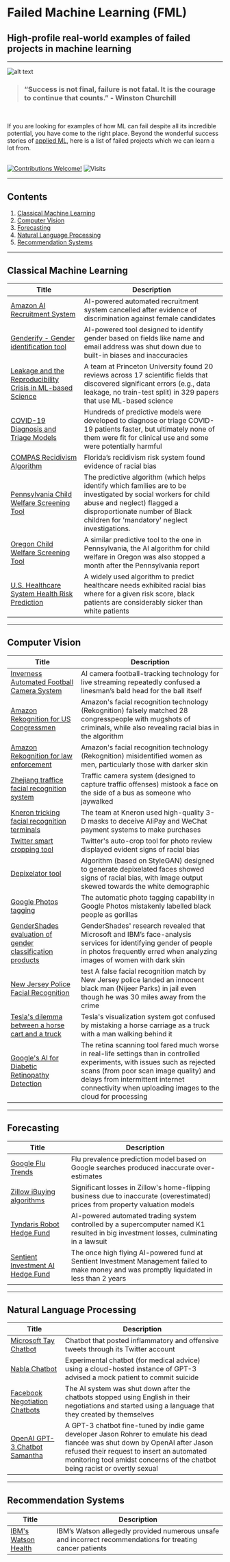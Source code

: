 # Failed Machine Learning (FML)
## High-profile real-world examples of failed projects in machine learning
<hr>

![alt text](https://github.com/kennethleungty/Failed-ML/blob/main/images/fml.gif?raw=true)


> ### “Success is not final, failure is not fatal. It is the courage to continue that counts.” - Winston Churchill
<br>

If you are looking for examples of how ML can fail despite all its incredible potential, you have come to the right place. Beyond the wonderful success stories of [applied ML](https://github.com/eugeneyan/applied-ml), here is a list of failed projects which we can learn a lot from. 
<br><br>

[![Contributions Welcome!](https://img.shields.io/badge/Contributions-Welcome-brightgreen?style=for-the-badge)](./CONTRIBUTING.md) ![Visits](https://shields-io-visitor-counter.herokuapp.com/badge?page=kennethleungty.Failed-ML&label=Visits&labelColor=000000&logo=GitHub&logoColor=FFFFFF&color=1D70B8&style=for-the-badge)
<hr>

## Contents
1. [Classical Machine Learning](#classical-machine-learning)
2. [Computer Vision](#computer-vision)
3. [Forecasting](#forecasting)
4. [Natural Language Processing](#natural-language-processing)
5. [Recommendation Systems](#recommendation-systems)
<!-- 6. [Speech Recognition](#speech-recognition) -->

___
<a name="classical-machine-learning"></a>
## Classical Machine Learning
| Title | Description |
| --- | --- |
| [Amazon AI Recruitment System](https://finance.yahoo.com/news/amazon-reportedly-killed-ai-recruitment-100042269.html) | AI-powered automated recruitment system cancelled after evidence of discrimination against female candidates |
| [Genderify - Gender identification tool](https://syncedreview.com/2020/07/30/ai-powered-genderify-platform-shut-down-after-bias-based-backlash/) | AI-powered tool designed to identify gender based on fields like name and email address was shut down due to built-in biases and inaccuracies | 
| [Leakage and the Reproducibility Crisis in ML-based Science](https://arxiv.org/pdf/2207.07048.pdf) | A team at Princeton University found 20 reviews across 17 scientific fields that discovered significant errors (e.g., data leakage, no train-test split) in 329 papers that use ML-based science |
| [COVID-19 Diagnosis and Triage Models](https://www.technologyreview.com/2021/07/30/1030329/machine-learning-ai-failed-covid-hospital-diagnosis-pandemic/) | Hundreds of predictive models were developed to diagnose or triage COVID-19 patients faster, but ultimately none of them were fit for clinical use and some were potentially harmful | 
| [COMPAS Recidivism Algorithm](https://www.propublica.org/article/how-we-analyzed-the-compas-recidivism-algorithm) | Florida’s recidivism risk system found evidence of racial bias | 
| [Pennsylvania Child Welfare Screening Tool](https://apnews.com/article/child-welfare-algorithm-investigation-9497ee937e0053ad4144a86c68241ef1) | The predictive algorithm (which helps identify which families are to be investigated by social workers for child abuse and neglect) flagged a disproportionate number of Black children for 'mandatory' neglect investigations.  | 
| [Oregon Child Welfare Screening Tool](https://apnews.com/article/politics-technology-pennsylvania-child-abuse-1ea160dc5c2c203fdab456e3c2d97930) | A similar predictive tool to the one in Pennsylvania, the AI algorithm for child welfare in Oregon was also stopped a month after the Pennsylvania report | 
| [U.S. Healthcare System Health Risk Prediction](https://www.science.org/doi/full/10.1126/science.aax2342) | A widely used algorithm to predict healthcare needs exhibited racial bias where for a given risk score, black patients are considerably sicker than white patients | 

___
<a name="computer-vision"></a>
## Computer Vision
| Title | Description |
| --- | --- |
| [Inverness Automated Football Camera System](https://www.theverge.com/tldr/2020/11/3/21547392/ai-camera-operator-football-bald-head-soccer-mistakes) | AI camera football-tracking technology for live streaming repeatedly confused a linesman’s bald head for the ball itself | 
| [Amazon Rekognition for US Congressmen](https://www.cnet.com/news/privacy/amazon-facial-recognition-thinks-28-congressmen-look-like-known-criminals-at-default-settings/) | Amazon's facial recognition technology (Rekognition) falsely matched 28 congresspeople with mugshots of criminals, while also revealing racial bias in the algorithm | 
| [Amazon Rekognition for law enforcement](https://abcnews.go.com/Technology/wireStory/researchers-amazon-face-detection-technology-shows-bias-60630589?cid=social_twitter_abcn) | Amazon's facial recognition technology (Rekognition) misidentified women as men, particularly those with darker skin |
| [Zhejiang traffice facial recognition system](https://www.theverge.com/2018/11/22/18107885/china-facial-recognition-mistaken-jaywalker) | Traffic camera system (designed to capture traffic offenses) mistook a face on the side of a bus as someone who jaywalked |
| [Kneron tricking facial recognition terminals](https://fortune.com/2019/12/12/airport-bank-facial-recognition-systems-fooled/) | The team at Kneron used high-quality 3-D masks to deceive AliPay and WeChat payment systems to make purchases |  
| [Twitter smart cropping tool](https://gizmodo.com/twitters-scrambling-to-figure-out-why-its-photo-preview-1845123415) | Twitter's auto-crop tool for photo review displayed evident signs of racial bias | 
| [Depixelator tool](https://www.theverge.com/21298762/face-depixelizer-ai-machine-learning-tool-pulse-stylegan-obama-bias) | Algorithm (based on StyleGAN) designed to generate depixelated faces showed signs of racial bias, with image output skewed towards the white demographic | 
| [Google Photos tagging](https://www.bbc.com/news/technology-33347866) | The automatic photo tagging capability in Google Photos mistakenly labelled black people as gorillas | 
| [GenderShades evaluation of gender classification products](https://gendershades.org/overview.html) | GenderShades' research revealed that Microsoft and IBM’s face-analysis services for identifying gender of people in photos frequently erred when analyzing images of women with dark skin | 
| [New Jersey Police Facial Recognition](https://edition.cnn.com/2021/04/29/tech/nijeer-parks-facial-recognition-police-arrest/index.html) | test A false facial recognition match by New Jersey police landed an innocent black man (Nijeer Parks) in jail even though he was 30 miles away from the crime | 
| [Tesla's dilemma between a horse cart and a truck](https://www.thesun.co.uk/motors/19537820/tesla-driver-gets-stuck-behind-a-horse-and-cart/) | Tesla's visualization system got confused by mistaking a horse carriage as a truck with a man walking behind it |
| [Google's AI for Diabetic Retinopathy Detection](https://www.technologyreview.com/2020/04/27/1000658/google-medical-ai-accurate-lab-real-life-clinic-covid-diabetes-retina-disease/) | The retina scanning tool fared much worse in real-life settings than in controlled experiments, with issues such as rejected scans (from poor scan image quality) and delays from intermittent internet connectivity when uploading images to the cloud for processing | 


___
<a name="forecasting"></a>
## Forecasting
| Title | Description |
| --- | --- |
| [Google Flu Trends](https://hbr.org/2014/03/google-flu-trends-failure-shows-good-data-big-data) | Flu prevalence prediction model based on Google searches produced inaccurate over-estimates | 
| [Zillow iBuying algorithms](https://www.wired.com/story/zillow-ibuyer-real-estate/) | Significant losses in Zillow's home-flipping business due to inaccurate (overestimated) prices from property valuation models |
| [Tyndaris Robot Hedge Fund](https://futurism.com/investing-lawsuit-ai-trades-cost-millions) | AI-powered automated trading system controlled by a supercomputer named K1 resulted in big investment losses, culminating in a lawsuit | 
| [Sentient Investment AI Hedge Fund](https://www.bloomberg.com/news/articles/2018-09-07/ai-hedge-fund-sentient-is-said-to-shut-after-less-than-two-years) | The once high flying AI-powered fund at Sentient Investment Management failed to make money and was promptly liquidated in less than 2 years | 

<!-- | [UK A-Levels Grading System](https://link) | NOT AI EXAMPLE, THEREFORE EXCLUDE. The grading algorithm used to score actual exams in UK was found to be biased against students of poorer backgrounds |  -->

___
<a name="natural-language-processing"></a>
## Natural Language Processing
| Title | Description |
| --- | --- |
| [Microsoft Tay Chatbot](https://www.theverge.com/2016/3/24/11297050/tay-microsoft-chatbot-racist) | Chatbot that posted inflammatory and offensive tweets through its Twitter account | 
| [Nabla Chatbot](https://www.theregister.com/2020/10/28/gpt3_medical_chatbot_experiment) | Experimental chatbot (for medical advice) using a cloud-hosted instance of GPT-3 advised a mock patient to commit suicide | 
| [Facebook Negotiation Chatbots](https://www.techtimes.com/articles/212124/20170730/facebook-ai-invents-language-that-humans-cant-understand-system-shut-down-before-it-evolves-into-skynet.htm) | The AI system was shut down after the chatbots stopped using English in their negotiations and started using a language that they created by themselves | 
| [OpenAI GPT-3 Chatbot Samantha](https://futurism.com/openai-dead-fiancee) | A GPT-3 chatbot fine-tuned by indie game developer Jason Rohrer to emulate his dead fiancée was shut down by OpenAI after Jason refused their request to insert an automated monitoring tool amidst concerns of the chatbot being racist or overtly sexual |

___
<a name="recommendation-systems"></a>
## Recommendation Systems
| Title | Description |
| --- | --- |
| [IBM's Watson Health](https://www.theverge.com/2018/7/26/17619382/ibms-watson-cancer-ai-healthcare-science) | IBM’s Watson allegedly provided numerous unsafe and incorrect recommendations for treating cancer patients | 

<!-- ___
<a name="speech-recognition"></a>
## Speech Recognition
| Title | Description |
| --- | --- |
| [Energy Firm in Voice Mimicry Fraud](https://www.wsj.com/articles/fraudsters-use-ai-to-mimic-ceos-voice-in-unusual-cybercrime-case-11567157402) | Cybercriminals used AI-based software to impersonate the voice of a CEO to demand a fraudulent money transfer as part of the voice-spoofing attack |  -->

<!-- Placeholder template -->
<!-- | [Title](https://link) | Description |  -->
